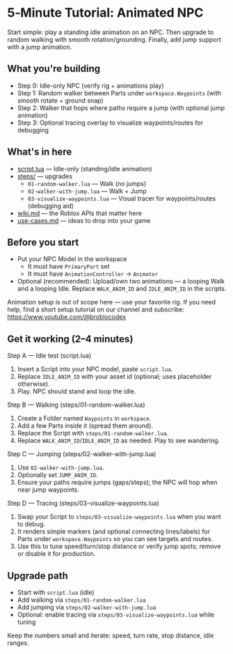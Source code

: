 # 5‑Minute Tutorial: Animated NPC

Start simple: play a standing idle animation on an NPC. Then upgrade to random walking with smooth rotation/grounding. Finally, add jump support with a jump animation.

## What you're building
- Step 0: Idle-only NPC (verify rig + animations play)
- Step 1: Random walker between Parts under `workspace.Waypoints` (with smooth rotate + ground snap)
- Step 2: Walker that hops where paths require a jump (with optional jump animation)
- Step 3: Optional tracing overlay to visualize waypoints/routes for debugging

## What's in here
- [script.lua](./script.lua) — Idle-only (standing/idle animation)
- [steps/](./steps) — upgrades
  - `01-random-walker.lua` — Walk (no jumps)
  - `02-walker-with-jump.lua` — Walk + Jump
  - `03-visualize-waypoints.lua` — Visual tracer for waypoints/routes (debugging aid)
- [wiki.md](./wiki.md) — the Roblox APIs that matter here
- [use-cases.md](./use-cases.md) — ideas to drop into your game

## Before you start
- Put your NPC Model in the workspace
  - It must have `PrimaryPart` set
  - It must have `AnimationController` → `Animator`
- Optional (recommended): Upload/own two animations — a looping Walk and a looping Idle. Replace `WALK_ANIM_ID` and `IDLE_ANIM_ID` in the scripts.

Animation setup is out of scope here — use your favorite rig. If you need help, find a short setup tutorial on our channel and subscribe: https://www.youtube.com/@broblocodex

## Get it working (2–4 minutes)
Step A — Idle test (script.lua)
1) Insert a Script into your NPC model, paste `script.lua`.
2) Replace `IDLE_ANIM_ID` with your asset id (optional; uses placeholder otherwise).
3) Play. NPC should stand and loop the idle.

Step B — Walking (steps/01-random-walker.lua)
1) Create a Folder named `Waypoints` in `workspace`.
2) Add a few Parts inside it (spread them around).
3) Replace the Script with `steps/01-random-walker.lua`.
4) Replace `WALK_ANIM_ID`/`IDLE_ANIM_ID` as needed. Play to see wandering.

Step C — Jumping (steps/02-walker-with-jump.lua)
1) Use `02-walker-with-jump.lua`.
2) Optionally set `JUMP_ANIM_ID`.
3) Ensure your paths require jumps (gaps/steps); the NPC will hop when near jump waypoints.

Step D — Tracing (steps/03-visualize-waypoints.lua)
1) Swap your Script to `steps/03-visualize-waypoints.lua` when you want to debug.
2) It renders simple markers (and optional connecting lines/labels) for Parts under `workspace.Waypoints` so you can see targets and routes.
3) Use this to tune speed/turn/stop distance or verify jump spots; remove or disable it for production.

## Upgrade path
- Start with `script.lua` (idle)
- Add walking via `steps/01-random-walker.lua`
- Add jumping via `steps/02-walker-with-jump.lua`
- Optional: enable tracing via `steps/03-visualize-waypoints.lua` while tuning

Keep the numbers small and iterate: speed, turn rate, stop distance, idle ranges.
